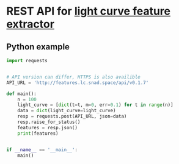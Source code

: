 # REST API for [light curve feature extractor](http://crates.io/crates/light-curve-feature)

## Python example

```python
import requests


# API version can differ, HTTPS is also availible
API_URL = 'http://features.lc.snad.space/api/v0.1.7'

def main():
    n = 100
    light_curve = [dict(t=t, m=0, err=0.1) for t in range(n)]
    data = dict(light_curve=light_curve)
    resp = requests.post(API_URL, json=data)
    resp.raise_for_status()
    features = resp.json()
    print(features)


if __name__ == '__main__':
    main()
```
